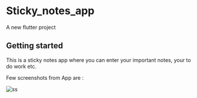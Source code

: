 # Sticky_notes_app

A new flutter project

## Getting started

This is a sticky notes app where you can enter your important notes, your to do work etc.



Few screenshots from App are :

![ss](https://github.com/khushi463-tyagi/sticky_notes_app/assets/66127538/03498336-f0c3-4e9e-8063-945a21149e9e)
